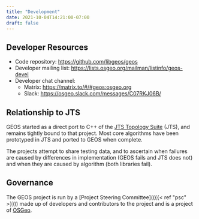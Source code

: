 ```yaml
---
title: "Development"
date: 2021-10-04T14:21:00-07:00
draft: false
---
```


## Developer Resources

* Code repository: https://github.com/libgeos/geos
* Developer mailing list: https://lists.osgeo.org/mailman/listinfo/geos-devel
* Developer chat channel:
  * Matrix: https://matrix.to/#/#geos:osgeo.org
  * Slack: https://osgeo.slack.com/messages/C07RKJ06B/


## Relationship to JTS

GEOS started as a direct port to C++ of the [JTS Topology Suite](http://tsusiatsoftware.net/jts/main.html) (JTS), and remains tightly bound to that project. Most core algorithms have been prototyped in JTS and ported to GEOS when complete.

The projects attempt to share testing data, and to ascertain when failures are caused by differences in implementation (GEOS fails and JTS does not) and when they are caused by algorithm (both libraries fail).


## Governance

The GEOS project is run by a [Project Steering Committee](({{< ref "psc" >}})) made up of developers and contributors to the project and is a project of [OSGeo](https://www.osgeo.org/projects/geos/).

